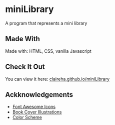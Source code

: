 # miniLibrary
A program that represents a mini library

## Made With
Made with: HTML, CSS, vanilla Javascript

## Check It Out
You can view it here: [claireha.github.io/miniLibrary](https://claireha.github.io/miniLibrary/)

## Ackknowledgements
* [Font Awesome Icons](https://fontawesome.com/)
* [Book Cover Illustrations](https://mymodernmet.com/rock-paper-books-classics-covers/)
* [Color Scheme](https://visme.co/blog/website-color-schemes/)
